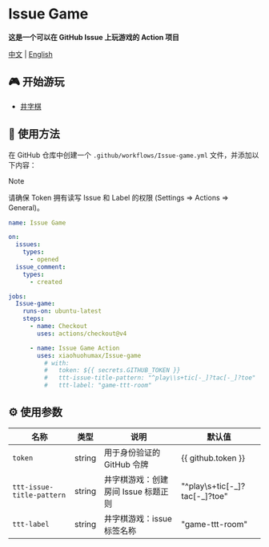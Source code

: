 # Issue Game

**这是一个可以在 GitHub Issue 上玩游戏的 Action 项目**

[中文](README_ZH.md) | [English](README.md)

## 🎮 开始游玩

+ [井字棋](https://github.com/xiaohuohumax/issue-game/issues/new?title=Play%20Tic-Tac-Toe&body=Do%20not%20modify%20the%20Issue%20title,%20just%20submit%20it%20directly. '点击此处创建房间，开始游戏')

## 📖 使用方法

在 GitHub 仓库中创建一个 `.github/workflows/Issue-game.yml` 文件，并添加以下内容：

> [!Note]
> 请确保 Token 拥有读写 Issue 和 Label 的权限 (Settings => Actions => General)。

```yaml
name: Issue Game

on:
  issues:
    types:
      - opened
  issue_comment:
    types:
      - created

jobs:
  Issue-game:
    runs-on: ubuntu-latest
    steps:
      - name: Checkout
        uses: actions/checkout@v4

      - name: Issue Game Action
        uses: xiaohuohumax/Issue-game
          # with:
          #   token: ${{ secrets.GITHUB_TOKEN }}
          #   ttt-issue-title-pattern: "^play\\s+tic[-_]?tac[-_]?toe"
          #   ttt-label: "game-ttt-room"
```

## ⚙ 使用参数

| 名称                      | 类型   | 说明                                | 默认值                           |
| ------------------------- | ------ | ----------------------------------- | -------------------------------- |
| `token`                   | string | 用于身份验证的 GitHub 令牌          | {{ github.token }}               |
| `ttt-issue-title-pattern` | string | 井字棋游戏：创建房间 Issue 标题正则 | "^play\\s+tic[-\_]?tac[-\_]?toe" |
| `ttt-label`               | string | 井字棋游戏：issue 标签名称          | "game-ttt-room"                  |
